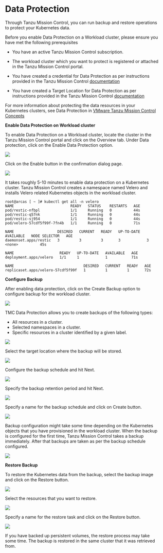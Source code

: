 # Data Protection

Through Tanzu Mission Control, you can run backup and restore operations to protect your Kubernetes data.

Before you enable Data Protection on a Workload cluster, please ensure you have met the following prerequisites

- You have an active Tanzu Mission Control subscription.

- The workload cluster which you want to protect is registered or attached in the Tanzu Mission Control portal.

- You have created a credential for Data Protection as per instructions provided in the Tanzu Mission Control [documentation](https://docs.vmware.com/en/VMware-Tanzu-Mission-Control/services/tanzumc-using/GUID-4F349EE4-9C64-4243-84FF-D287F497A3D0.html)

- You have created a Target Location for Data Protection as per instructions provided in the Tanzu Mission Control [documentation](https://docs.vmware.com/en/VMware-Tanzu-Mission-Control/services/tanzumc-using/GUID-867683CE-8AF0-4DC7-9121-81AD507EDB3B.html)

For more information about protecting the data resources in your Kubernetes clusters, see Data Protection in [VMware Tanzu Mission Control Concepts](https://docs.vmware.com/en/VMware-Tanzu-Mission-Control/services/tanzumc-concepts/GUID-C16557BC-EB1B-4414-8E63-28AD92E0CAE5.html)

**Enable Data Protection on Workload cluster**

To enable Data Protection on a Workload cluster, locate the cluster in the Tanzu Mission Control portal and click on the Overview tab. Under Data protection, click on the Enable Data Protection option.

![](img/tko-data-protection/tko-dp01.png)

Click on the Enable button in the confirmation dialog page.

![](img/tko-data-protection/tko-dp02.png)

It takes roughly 5-10 minutes to enable data protection on a Kubernetes cluster. Tanzu Mission Control creates a namespace named Velero and installs Velero related Kubernetes objects in the workload cluster.

<!-- /* cSpell:disable */ -->
```
root@arcas [ ~ ]# kubectl get all -n velero
NAME                          READY   STATUS    RESTARTS   AGE
pod/restic-nfbpl              1/1     Running   0          44s
pod/restic-q57nk              1/1     Running   0          44s
pod/restic-sj954              1/1     Running   0          44s
pod/velero-57cdf5f99f-7fn4b   1/1     Running   0          71s

NAME                    DESIRED   CURRENT   READY   UP-TO-DATE   AVAILABLE   NODE SELECTOR   AGE
daemonset.apps/restic   3         3         3       3            3           <none>          45s

NAME                     READY   UP-TO-DATE   AVAILABLE   AGE
deployment.apps/velero   1/1     1            1           71s

NAME                                DESIRED   CURRENT   READY   AGE
replicaset.apps/velero-57cdf5f99f   1         1         1       72s
```
<!-- /* cSpell:enable */ -->

**Configure Backup**

After enabling data protection, click on the Create Backup option to configure backup for the workload cluster.

![](img/tko-data-protection/tko-dp03.png)

TMC Data Protection allows you to create backups of the following types:

- All resources in a cluster.
- Selected namespaces in a cluster.
- Specific resources in a cluster identified by a given label.

![](img/tko-data-protection/tko-dp04.png)

Select the target location where the backup will be stored.

![](img/tko-data-protection/tko-dp05.png)

Configure the backup schedule and hit Next.

![](img/tko-data-protection/tko-dp06.png)

Specify the backup retention period and hit Next.

![](img/tko-data-protection/tko-dp07.png)

Specify a name for the backup schedule and click on Create button.

![](img/tko-data-protection/tko-dp08.png)

Backup configuration might take some time depending on the Kubernetes objects that you have provisioned in the workload cluster. When the backup is configured for the first time, Tanzu Mission Control takes a backup immediately. After that backups are taken as per the backup schedule configured.

![](img/tko-data-protection/tko-dp09.png)

**Restore Backup**

To restore the Kubernetes data from the backup, select the backup image and click on the Restore button.

![](img/tko-data-protection/tko-dp10.png)

Select the resources that you want to restore.  

![](img/tko-data-protection/tko-dp11.png)

Specify a name for the restore task and click on the Restore button.

![](img/tko-data-protection/tko-dp12.png)

If you have backed up persistent volumes, the restore process may take some time. The backup is restored in the same cluster that it was retrieved from.
